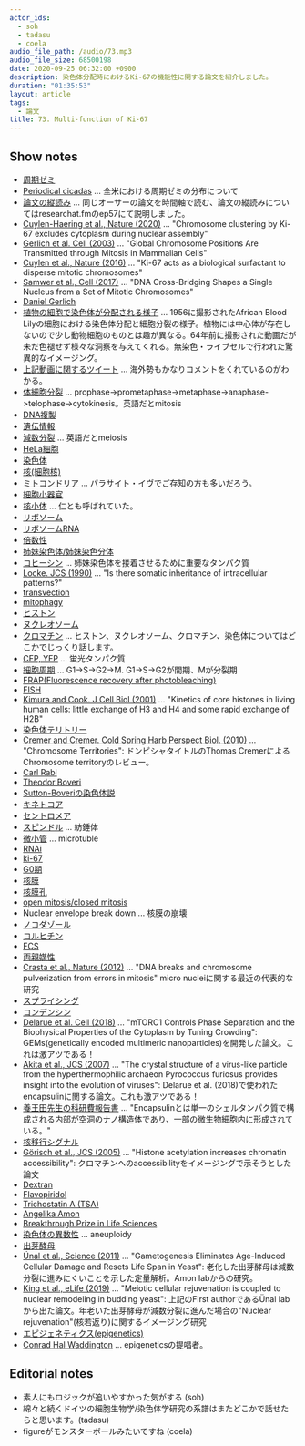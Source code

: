 ```yaml
---
actor_ids:
  - soh
  - tadasu
  - coela
audio_file_path: /audio/73.mp3
audio_file_size: 68500198
date: 2020-09-25 06:32:00 +0900
description: 染色体分配時におけるKi-67の機能性に関する論文を紹介しました。
duration: "01:35:53"
layout: article
tags:
  - 論文
title: 73. Multi-function of Ki-67 
---
```

## Show notes
- [周期ゼミ](https://ja.wikipedia.org/wiki/%E5%91%A8%E6%9C%9F%E3%82%BC%E3%83%9F)
- [Periodical cicadas](https://en.wikipedia.org/wiki/Periodical_cicadas) ... 全米における周期ゼミの分布について
- [論文の縦読み](https://researchat.fm/episode/57) ... 同じオーサーの論文を時間軸で読む、論文の縦読みについてはresearchat.fmのep57にて説明しました。
- [Cuylen-Haering et al., Nature (2020)](https://www.nature.com/articles/s41586-020-2672-3) ... "Chromosome clustering by Ki-67 excludes cytoplasm during nuclear assembly"
- [Gerlich et al. Cell (2003)](https://www.cell.com/fulltext/S0092-8674(03)00189-2) ... "Global Chromosome Positions Are Transmitted through Mitosis in Mammalian Cells"
- [Cuylen et al., Nature (2016)](https://www.nature.com/articles/nature18610) ... "Ki-67 acts as a biological surfactant to disperse mitotic chromosomes"
- [Samwer et al., Cell (2017)](https://linkinghub.elsevier.com/retrieve/pii/S0092-8674(17)30874-7) ... "DNA Cross-Bridging Shapes a Single Nucleus from a Set of Mitotic Chromosomes"
- [Daniel Gerlich](https://www.imba.oeaw.ac.at/research/daniel-gerlich/team/)
- [植物の細胞で染色体が分配される様子](http://www.cellimagelibrary.org/images/11952) ... 1956に撮影されたAfrican Blood Lilyの細胞における染色体分配と細胞分裂の様子。植物には中心体が存在しないので少し動物細胞のものとは趣が異なる。64年前に撮影された動画だが未だ色褪せず様々な洞察を与えてくれる。無染色・ライブセルで行われた驚異的なイメージング。
- [上記動画に関するツイート](https://twitter.com/researchat_fm/status/1257995518975803392) ... 海外勢もかなりコメントをくれているのがわかる。
- [体細胞分裂](https://ja.wikipedia.org/wiki/%E4%BD%93%E7%B4%B0%E8%83%9E%E5%88%86%E8%A3%82) ... prophase->prometaphase->metaphase->anaphase->telophase->cytokinesis。英語だとmitosis
- [DNA複製](https://ja.wikipedia.org/wiki/DNA%E8%A4%87%E8%A3%BD)
- [遺伝情報](https://ja.wikipedia.org/wiki/%E9%81%BA%E4%BC%9D%E6%83%85%E5%A0%B1)
- [減数分裂](https://ja.wikipedia.org/wiki/%E6%B8%9B%E6%95%B0%E5%88%86%E8%A3%82) ... 英語だとmeiosis
- [HeLa細胞](https://ja.wikipedia.org/wiki/HeLa%E7%B4%B0%E8%83%9E)
- [染色体](https://ja.wikipedia.org/wiki/%E6%9F%93%E8%89%B2%E4%BD%93)
- [核(細胞核)](https://ja.wikipedia.org/wiki/%E7%B4%B0%E8%83%9E%E6%A0%B8)
- [ミトコンドリア](https://ja.wikipedia.org/wiki/%E3%83%9F%E3%83%88%E3%82%B3%E3%83%B3%E3%83%89%E3%83%AA%E3%82%A2) ... パラサイト・イヴでご存知の方も多いだろう。
- [細胞小器官](https://ja.wikipedia.org/wiki/%E7%B4%B0%E8%83%9E%E5%B0%8F%E5%99%A8%E5%AE%98)
- [核小体](https://ja.wikipedia.org/wiki/%E6%A0%B8%E5%B0%8F%E4%BD%93) ...  仁とも呼ばれていた。
- [リボソーム](https://ja.wikipedia.org/wiki/%E3%83%AA%E3%83%9C%E3%82%BD%E3%83%BC%E3%83%A0)
- [リボソームRNA](https://ja.wikipedia.org/wiki/%E3%83%AA%E3%83%9C%E3%82%BD%E3%83%BC%E3%83%A0RNA)
- [倍数性](https://ja.wikipedia.org/wiki/%E5%80%8D%E6%95%B0%E6%80%A7)
- [姉妹染色体/姉妹染色分体](https://ja.wikipedia.org/wiki/%E5%A7%89%E5%A6%B9%E6%9F%93%E8%89%B2%E5%88%86%E4%BD%93)
- [コヒーシン](https://ja.wikipedia.org/wiki/%E3%82%B3%E3%83%92%E3%83%BC%E3%82%B7%E3%83%B3) ...  姉妹染色体を接着させるために重要なタンパク質
- [Locke. JCS (1990)](https://jcs.biologists.org/content/96/4/563) ... "Is there somatic inheritance of intracellular patterns?"
- [transvection](https://en.wikipedia.org/wiki/Transvection_(genetics))
- [mitophagy](https://ruo.mbl.co.jp/bio/product/autophagy/article/mitophagy.html)
- [ヒストン](https://ja.wikipedia.org/wiki/%E3%83%92%E3%82%B9%E3%83%88%E3%83%B3)
- [ヌクレオソーム](https://ja.wikipedia.org/wiki/%E3%83%8C%E3%82%AF%E3%83%AC%E3%82%AA%E3%82%BD%E3%83%BC%E3%83%A0)
- [クロマチン](https://ja.wikipedia.org/wiki/%E3%82%AF%E3%83%AD%E3%83%9E%E3%83%81%E3%83%B3) ... ヒストン、ヌクレオソーム、クロマチン、染色体についてはどこかでじっくり話します。
- [CFP, YFP](https://www.news-medical.net/life-sciences/GFP-Derivatives-CFP-and-YFP.aspx) ...  蛍光タンパク質
- [細胞周期](https://ja.wikipedia.org/wiki/%E7%B4%B0%E8%83%9E%E5%91%A8%E6%9C%9F) ... G1->S->G2->M. G1->S->G2が間期、Mが分裂期
- [FRAP(Fluorescence recovery after photobleaching)](https://en.wikipedia.org/wiki/Fluorescence_recovery_after_photobleaching)
- [FISH](https://en.wikipedia.org/wiki/Fluorescence_in_situ_hybridization)
- [Kimura and Cook. J Cell Biol (2001)](https://pubmed.ncbi.nlm.nih.gov/11425866/) ...  "Kinetics of core histones in living human cells: little exchange of H3 and H4 and some rapid exchange of H2B"
- [染色体テリトリー](https://www.yodosha.co.jp/jikkenigaku/keyword/1135.html)
- [Cremer and Cremer. Cold Spring Harb Perspect Biol. (2010)](https://www.ncbi.nlm.nih.gov/pmc/articles/PMC2829961/) ... "Chromosome Territories": ドンピシャタイトルのThomas CremerによるChromosome territoryのレビュー。
- [Carl Rabl](https://en.wikipedia.org/wiki/Carl_Rabl)
- [Theodor Boveri](https://en.wikipedia.org/wiki/Theodor_Boveri)
- [Sutton-Boveriの染色体説](https://ja.wikipedia.org/wiki/%E6%9F%93%E8%89%B2%E4%BD%93%E8%AA%AC)
- [キネトコア](https://www.nig.ac.jp/museum/genetic/08_j.html)
- [セントロメア](https://ja.wikipedia.org/wiki/%E3%82%BB%E3%83%B3%E3%83%88%E3%83%AD%E3%83%A1%E3%82%A2)
- [スピンドル](http://www.jscb.gr.jp/glossary/category_glossary.php?category_id=52&category=%E7%B4%A1%E9%8C%98%E4%BD%93%E3%83%BB%E6%9F%93%E8%89%B2%E4%BD%93%E5%88%86%E9%85%8D) ... 紡錘体
- [微小管](https://ja.wikipedia.org/wiki/%E5%BE%AE%E5%B0%8F%E7%AE%A1) ... microtuble
- [RNAi](https://ja.wikipedia.org/wiki/RNAi)
- [ki-67](https://www.uniprot.org/uniprot/P46013)
- [G0期](https://ja.wikipedia.org/wiki/G0%E6%9C%9F)
- [核膜](https://ja.wikipedia.org/wiki/%E6%A0%B8%E8%86%9C)
- [核膜孔](https://ja.wikipedia.org/wiki/%E6%A0%B8%E8%86%9C%E5%AD%94)
- [open mitosis/closed mitosis](https://www.ncbi.nlm.nih.gov/pmc/articles/PMC3720745/)
- Nuclear envelope break down ...  核膜の崩壊
- [ノコダゾール](https://en.wikipedia.org/wiki/Nocodazole)
- [コルヒチン](https://ja.wikipedia.org/wiki/%E3%82%B3%E3%83%AB%E3%83%92%E3%83%81%E3%83%B3)
- [FCS](https://en.wikipedia.org/wiki/Fluorescence_correlation_spectroscopy)
- [両親媒性](https://ja.wikipedia.org/wiki/%E4%B8%A1%E8%A6%AA%E5%AA%92%E6%80%A7%E5%88%86%E5%AD%90)
- [Crasta et al., Nature (2012)](https://www.nature.com/articles/nature10802) ... "DNA breaks and chromosome pulverization from errors in mitosis" micro nucleiに関する最近の代表的な研究
- [スプライシング](https://ja.wikipedia.org/wiki/%E3%82%B9%E3%83%97%E3%83%A9%E3%82%A4%E3%82%B7%E3%83%B3%E3%82%B0)
- [コンデンシン](https://ja.wikipedia.org/wiki/%E3%82%B3%E3%83%B3%E3%83%87%E3%83%B3%E3%82%B7%E3%83%B3)
- [Delarue et al. Cell (2018)](https://www.cell.com/cell/fulltext/S0092-8674(18)30654-8) ... "mTORC1 Controls Phase Separation and the Biophysical Properties of the Cytoplasm by Tuning Crowding": GEMs(genetically encoded multimeric nanoparticles)を開発した論文。これは激アツである！
- [Akita et al., JCS (2007)](https://www.sciencedirect.com/science/article/abs/pii/S0022283607002677?via%3Dihub) ... "The crystal structure of a virus-like particle from the hyperthermophilic archaeon Pyrococcus furiosus provides insight into the evolution of viruses": Delarue et al. (2018)で使われたencapsulinに関する論文。これも激アツである！
- [養王田先生の科研費報告書](https://kaken.nii.ac.jp/file/KAKENHI-PROJECT-23651106/23651106seika.pdf) ... "Encapsulinとは単一のシェルタンパク質で構成される内部が空洞のナノ構造体であり、一部の微生物細胞内に形成されている。"
- [核移行シグナル](https://ja.wikipedia.org/wiki/%E6%A0%B8%E5%B1%80%E5%9C%A8%E5%8C%96%E3%82%B7%E3%82%B0%E3%83%8A%E3%83%AB)
- [Görisch et al., JCS (2005)](https://jcs.biologists.org/content/118/24/5825) ... "Histone acetylation increases chromatin accessibility": クロマチンへのaccessibilityをイメージングで示そうとした論文
- [Dextran](https://en.wikipedia.org/wiki/Dextran)
- [Flavopiridol](https://www.selleckchem.com/products/Flavopiridol.html)
- [Trichostatin A (TSA)](https://pubchem.ncbi.nlm.nih.gov/compound/Trichostatin-A)
- [Angelika Amon](https://biology.mit.edu/profile/angelika-amon/)
- [Breakthrough Prize in Life Sciences](https://en.wikipedia.org/wiki/Breakthrough_Prize_in_Life_Sciences)
- [染色体の異数性](https://kotobank.jp/word/%E7%95%B0%E6%95%B0%E6%80%A7-30741) ... aneuploidy
- [出芽酵母](https://ja.wikipedia.org/wiki/%E5%87%BA%E8%8A%BD%E9%85%B5%E6%AF%8D)
- [Ünal et al., Science (2011)](https://science.sciencemag.org/content/332/6037/1554.long) ... "Gametogenesis Eliminates Age-Induced Cellular Damage and Resets Life Span in Yeast": 老化した出芽酵母は減数分裂に進みにくいことを示した定量解析。Amon labからの研究。
- [King et al., eLife (2019)](https://elifesciences.org/articles/47156) ... "Meiotic cellular rejuvenation is coupled to nuclear remodeling in budding yeast": 上記のFirst authorであるÜnal labから出た論文。年老いた出芽酵母が減数分裂に進んだ場合の"Nuclear rejuvenation"(核若返り)に関するイメージング研究
- [エピジェネティクス(epigenetics)](https://ja.wikipedia.org/wiki/%E3%82%A8%E3%83%94%E3%82%B8%E3%82%A7%E3%83%8D%E3%83%86%E3%82%A3%E3%82%AF%E3%82%B9)
- [Conrad Hal Waddington](https://en.wikipedia.org/wiki/C._H._Waddington) ... epigeneticsの提唱者。

## Editorial notes
- 素人にもロジックが追いやすかった気がする (soh)
- 綿々と続くドイツの細胞生物学/染色体学研究の系譜はまたどこかで話せたらと思います。(tadasu)
- figureがモンスターボールみたいですね (coela)
